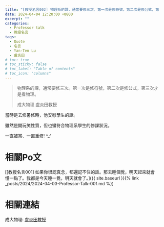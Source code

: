 ```yaml
---
title: "[教授名言002] 物理系的課，通常要修三次。第一次是修符號，第二次是修公式，第三次才是看物理。"
date: 2024-04-04 12:20:00 +0800
excerpt: ""
categories: 
  - Professor talk
  - 教授名言
tags:
  - Quote
  - 名言
  - Yan-Ten Lu
  - 盧炎田
# toc: true
# toc_sticky: false
# toc_label: "Table of contents"
# toc_icon: "columns"
---
```


> 物理系的課，通常要修三次。第一次是修符號，第二次是修公式，第三次才是看物理。
>
> 成大物理 盧炎田教授

當時是去修暑修時，他安慰學生的話。

雖然是開玩笑性質，但也蠻符合物理系學生的修課狀況。

一直被當、一直重修! ^_^

# 相關Po文

[[教授名言001] 如果你很認真念，都還記不住的話。那去睡個覺，明天起來就會懂一點了。我都是今天睡一覺，明天就會了。]({{ site.baseurl }}{% link _posts/2024/2024-04-03-Professor-Talk-001.md %})

# 相關連結

成大物理: [盧炎田教授](https://www.phys.ncku.edu.tw/committees-detail/129/)
